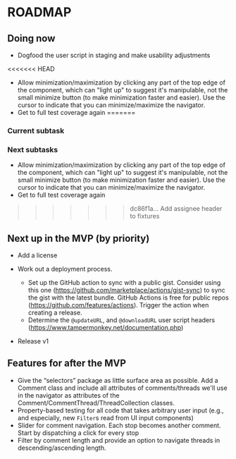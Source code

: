 # ROADMAP

## Doing now

- Dogfood the user script in staging and make usability adjustments

<<<<<<< HEAD
  - Allow minimization/maximization by clicking any part of the top edge of the component, which can "light up" to suggest it's manipulable, not the small minimize button (to make minimization faster and easier). Use the cursor to indicate that you can minimize/maximize the navigator.
  - Get to full test coverage again
=======
### Current subtask

### Next subtasks

- Allow minimization/maximization by clicking any part of the top edge of the component, which can "light up" to suggest it's manipulable, not the small minimize button (to make minimization faster and easier). Use the cursor to indicate that you can minimize/maximize the navigator.
- Get to full test coverage again
>>>>>>> dc86f1a... Add assignee header to fixtures

## Next up in the MVP (by priority)

- Add a license

- Work out a deployment process.

  - Set up the GitHub action to sync with a public gist. Consider using this one (https://github.com/marketplace/actions/gist-sync) to sync the gist with the latest bundle. GitHub Actions is free for public repos (https://github.com/features/actions). Trigger the action when creating a release.
  - Determine the `@updateURL`, and `@downloadURL` user script headers (https://www.tampermonkey.net/documentation.php)

- Release v1

## Features for after the MVP

- Give the “selectors” package as little surface area as possible. Add a Comment class and include all attributes of comments/threads we'll use in the navigator as attributes of the Comment/CommentThread/ThreadCollection classes.
- Property-based testing for all code that takes arbitrary user input (e.g., and especially, new `Filter`s read from UI input components)
- Slider for comment navigation. Each stop becomes another comment. Start by dispatching a click for every stop
- Filter by comment length and provide an option to navigate threads in descending/ascending length.
